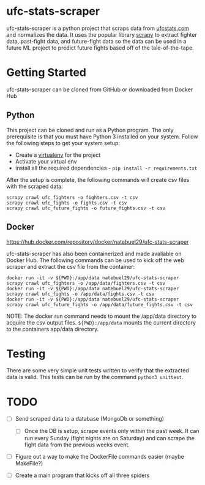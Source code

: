 # ufc-stats-scraper

ufc-stats-scraper is a python project that scraps data from [ufcstats.com](http://ufcstats.com/statistics/events/completed) and normalizes the data. It uses the popular library [scrapy](https://scrapy.org/) to extract fighter data, past-fight data, and future-fight data so the data can be used in a future ML project to predict future fights based off of the tale-of-the-tape.

# Getting Started
ufc-stats-scraper can be cloned from GitHub or downloaded from Docker Hub

## Python 
This project can be cloned and run as a Python program. The only prerequisite is that you must have Python 3 installed on your system. Follow the following steps to get your system setup:

- Create a [virtualenv](https://docs.python.org/3/tutorial/venv.html) for the project
- Activate your virtual env
- install all the required dependencies - `pip install -r requirements.txt`

After the setup is complete, the following commands will create csv files with the scraped data:

```
scrapy crawl ufc_fighters -o fighters.csv -t csv
scrapy crawl ufc_fights -o fights.csv -t csv
scrapy crawl ufc_future_fights -o future_fights.csv -t csv
```
## Docker

https://hub.docker.com/repository/docker/natebuel29/ufc-stats-scraper

ufc-stats-scraper has also been containerized and made avaliable on Docker Hub. The following commands can be used to kick off the web scraper and extract the csv file from the container:

```
docker run -it -v ${PWD}:/app/data natebuel29/ufc-stats-scraper  scrapy crawl ufc_fighters -o /app/data/fighters.csv -t csv
docker run -it -v ${PWD}:/app/data natebuel29/ufc-stats-scraper  scrapy crawl ufc_fights -o /app/data/fights.csv -t csv
docker run -it -v ${PWD}:/app/data natebuel29/ufc-stats-scraper  scrapy crawl ufc_future_fights -o /app/data/future_fights.csv -t csv
```

NOTE: The docker run command needs to mount the /app/data directory to acquire the csv output files. `${PWD}:/app/data` mounts the current directory to the containers app/data directory.

# Testing

There are some very simple unit tests written to verify that the extracted data is valid. This tests can be run by the command `python3 unittest`.

# TODO

- [ ] Send scraped data to a database (MongoDb or something)
    - [ ] Once the DB is setup, scrape events only within the past week. It can run every Sunday (fight nights are on Saturday) and can scrape the fight data from the previous weeks event.
- [ ] Figure out a way to make the DockerFile commands easier (maybe MakeFile?)
- [ ] Create a main program that kicks off all three spiders
 